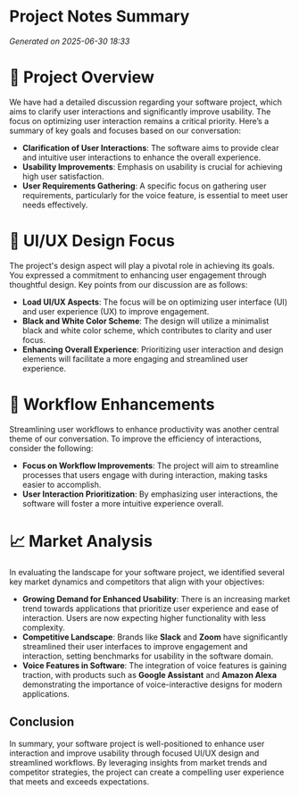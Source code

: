 # Project Notes Summary

*Generated on 2025-06-30 18:33*

# 📄 **Project Overview**

We have had a detailed discussion regarding your software project, which aims to clarify user interactions and significantly improve usability. The focus on optimizing user interaction remains a critical priority. Here’s a summary of key goals and focuses based on our conversation:

- **Clarification of User Interactions**: The software aims to provide clear and intuitive user interactions to enhance the overall experience.
- **Usability Improvements**: Emphasis on usability is crucial for achieving high user satisfaction.
- **User Requirements Gathering**: A specific focus on gathering user requirements, particularly for the voice feature, is essential to meet user needs effectively.

# 🎨 **UI/UX Design Focus**

The project's design aspect will play a pivotal role in achieving its goals. You expressed a commitment to enhancing user engagement through thoughtful design. Key points from our discussion are as follows:

- **Load UI/UX Aspects**: The focus will be on optimizing user interface (UI) and user experience (UX) to improve engagement.
- **Black and White Color Scheme**: The design will utilize a minimalist black and white color scheme, which contributes to clarity and user focus.
- **Enhancing Overall Experience**: Prioritizing user interaction and design elements will facilitate a more engaging and streamlined user experience.

# 🔄 **Workflow Enhancements**

Streamlining user workflows to enhance productivity was another central theme of our conversation. To improve the efficiency of interactions, consider the following:

- **Focus on Workflow Improvements**: The project will aim to streamline processes that users engage with during interaction, making tasks easier to accomplish.
- **User Interaction Prioritization**: By emphasizing user interactions, the software will foster a more intuitive experience overall.

# 📈 **Market Analysis**

In evaluating the landscape for your software project, we identified several key market dynamics and competitors that align with your objectives:

- **Growing Demand for Enhanced Usability**: There is an increasing market trend towards applications that prioritize user experience and ease of interaction. Users are now expecting higher functionality with less complexity.
- **Competitive Landscape**: Brands like **Slack** and **Zoom** have significantly streamlined their user interfaces to improve engagement and interaction, setting benchmarks for usability in the software domain.
- **Voice Features in Software**: The integration of voice features is gaining traction, with products such as **Google Assistant** and **Amazon Alexa** demonstrating the importance of voice-interactive designs for modern applications.

## **Conclusion**

In summary, your software project is well-positioned to enhance user interaction and improve usability through focused UI/UX design and streamlined workflows. By leveraging insights from market trends and competitor strategies, the project can create a compelling user experience that meets and exceeds expectations.